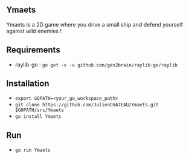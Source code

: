 ## Ymaets

Ymaets is a 2D game where you drive a small ship and defend yourself against wild enemies !

## Requirements

- raylib-go : `go get -v -u github.com/gen2brain/raylib-go/raylib`

## Installation

- `export GOPATH=<your_go_workspace_path>`
- `git clone https://github.com/JulienCHATEAU/Ymaets.git $GOPATH/src/Ymaets`
- `go install Ymaets`

## Run 

- `go run Ymaets`